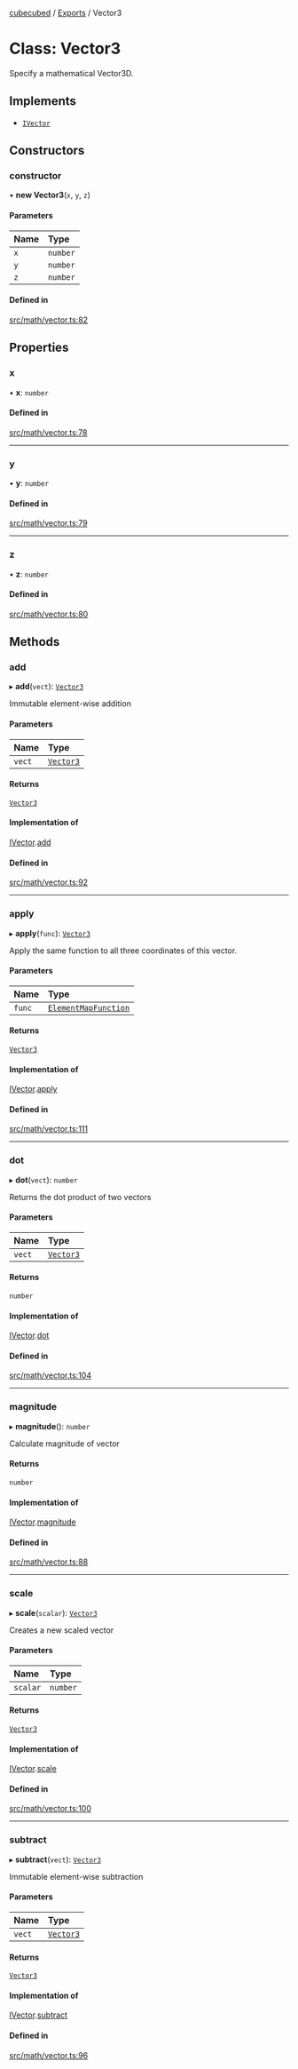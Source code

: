 [cubecubed](/reference/README.md) / [Exports](/reference/modules.md) / Vector3

# Class: Vector3

Specify a mathematical Vector3D.

## Implements

- [`IVector`](/reference/interfaces/IVector.md)

## Constructors

### constructor

• **new Vector3**(`x`, `y`, `z`)

#### Parameters

| Name | Type |
| :------ | :------ |
| `x` | `number` |
| `y` | `number` |
| `z` | `number` |

#### Defined in

[src/math/vector.ts:82](https://github.com/imaphatduc/cubecubed/blob/4495c75/src/math/vector.ts#L82)

## Properties

### x

• **x**: `number`

#### Defined in

[src/math/vector.ts:78](https://github.com/imaphatduc/cubecubed/blob/4495c75/src/math/vector.ts#L78)

___

### y

• **y**: `number`

#### Defined in

[src/math/vector.ts:79](https://github.com/imaphatduc/cubecubed/blob/4495c75/src/math/vector.ts#L79)

___

### z

• **z**: `number`

#### Defined in

[src/math/vector.ts:80](https://github.com/imaphatduc/cubecubed/blob/4495c75/src/math/vector.ts#L80)

## Methods

### add

▸ **add**(`vect`): [`Vector3`](/reference/classes/Vector3.md)

Immutable element-wise addition

#### Parameters

| Name | Type |
| :------ | :------ |
| `vect` | [`Vector3`](/reference/classes/Vector3.md) |

#### Returns

[`Vector3`](/reference/classes/Vector3.md)

#### Implementation of

[IVector](/reference/interfaces/IVector.md).[add](/reference/interfaces/IVector.md#add)

#### Defined in

[src/math/vector.ts:92](https://github.com/imaphatduc/cubecubed/blob/4495c75/src/math/vector.ts#L92)

___

### apply

▸ **apply**(`func`): [`Vector3`](/reference/classes/Vector3.md)

Apply the same function to all three coordinates of this vector.

#### Parameters

| Name | Type |
| :------ | :------ |
| `func` | [`ElementMapFunction`](/reference/types/ElementMapFunction.md) |

#### Returns

[`Vector3`](/reference/classes/Vector3.md)

#### Implementation of

[IVector](/reference/interfaces/IVector.md).[apply](/reference/interfaces/IVector.md#apply)

#### Defined in

[src/math/vector.ts:111](https://github.com/imaphatduc/cubecubed/blob/4495c75/src/math/vector.ts#L111)

___

### dot

▸ **dot**(`vect`): `number`

Returns the dot product of two vectors

#### Parameters

| Name | Type |
| :------ | :------ |
| `vect` | [`Vector3`](/reference/classes/Vector3.md) |

#### Returns

`number`

#### Implementation of

[IVector](/reference/interfaces/IVector.md).[dot](/reference/interfaces/IVector.md#dot)

#### Defined in

[src/math/vector.ts:104](https://github.com/imaphatduc/cubecubed/blob/4495c75/src/math/vector.ts#L104)

___

### magnitude

▸ **magnitude**(): `number`

Calculate magnitude of vector

#### Returns

`number`

#### Implementation of

[IVector](/reference/interfaces/IVector.md).[magnitude](/reference/interfaces/IVector.md#magnitude)

#### Defined in

[src/math/vector.ts:88](https://github.com/imaphatduc/cubecubed/blob/4495c75/src/math/vector.ts#L88)

___

### scale

▸ **scale**(`scalar`): [`Vector3`](/reference/classes/Vector3.md)

Creates a new scaled vector

#### Parameters

| Name | Type |
| :------ | :------ |
| `scalar` | `number` |

#### Returns

[`Vector3`](/reference/classes/Vector3.md)

#### Implementation of

[IVector](/reference/interfaces/IVector.md).[scale](/reference/interfaces/IVector.md#scale)

#### Defined in

[src/math/vector.ts:100](https://github.com/imaphatduc/cubecubed/blob/4495c75/src/math/vector.ts#L100)

___

### subtract

▸ **subtract**(`vect`): [`Vector3`](/reference/classes/Vector3.md)

Immutable element-wise subtraction

#### Parameters

| Name | Type |
| :------ | :------ |
| `vect` | [`Vector3`](/reference/classes/Vector3.md) |

#### Returns

[`Vector3`](/reference/classes/Vector3.md)

#### Implementation of

[IVector](/reference/interfaces/IVector.md).[subtract](/reference/interfaces/IVector.md#subtract)

#### Defined in

[src/math/vector.ts:96](https://github.com/imaphatduc/cubecubed/blob/4495c75/src/math/vector.ts#L96)
